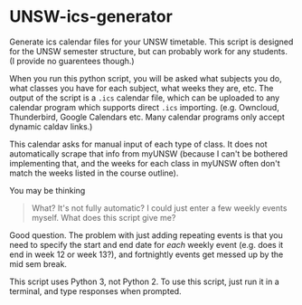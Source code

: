 # UNSW-ics-generator
Generate ics calendar files for your UNSW timetable.
This script is designed for the UNSW semester structure, but can probably work for any students. (I provide no guarentees though.)

When you run this python script, you will be asked what subjects you do, what classes you have for each subject, what weeks they are, etc. The output of the script is a `.ics` calendar file, which can be uploaded to any calendar program which supports direct `.ics` importing. (e.g. Owncloud, Thunderbird, Google Calendars etc. Many calendar programs only accept dynamic caldav links.) 

This calendar asks for manual input of each type of class. It does not automatically scrape that info from myUNSW (because I can't be bothered implementing that, and the weeks for each class in myUNSW often don't match the weeks listed in the course outline).

You may be thinking

> What? It's not fully automatic? I could just enter a few weekly events myself. What does this script give me?

Good question. The problem with just adding repeating events is that you need to specify the start and end date for *each* weekly event (e.g. does it end in week 12 or week 13?), and fortnightly events get messed up by the mid sem break.

This script uses Python 3, not Python 2. To use this script, just run it in a terminal, and type responses when prompted.

